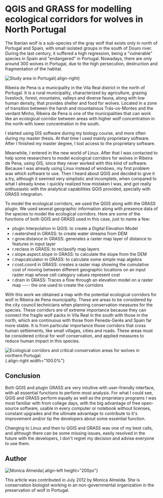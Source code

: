 # QGIS and GRASS for modelling ecological corridors for wolves in North Portugal

The Iberian wolf is a sub-species of the gray wolf that exists only in
north of Portugal and Spain, with small isolated groups in the south of
Douro river. During the last century, it suffered a high regression,
being a "vulnerable" species in Spain and "endangered" in Portugal.
Nowadays, there are only around 300 wolves in Portugal, due to the high
persecution, destruction and fragmentation of the habitat.

![Study area in Portugal](./images/portugal_ribeira1.png){.align-right}

Ribeira de Pena is a municipality in the Vila Real district in the north
of Portugal. It is a rural municipality, characterized by agriculture,
grazing livestock, forest, mountains, valleys and diverse fauna, along
with low human density, that provides shelter and food for wolves.
Located in a zone of transition between the harsh and mountainous
Trás-os-Montes and the verdant Minho, Ribeira de Pena is one of the
municipalities that can work like an ecological corridor between areas
with higher wolf concentration in the north with lower concentration in
the south.

I started using GIS software during my biology course, and more often
during my master thesis. At that time I used mainly proprietary
software. After I finished my master degree, I lost access to the
proprietary software.

Meanwhile, I entered in the new world of Linux. After that I was
contacted to help some researchers to model ecological corridors for
wolves in Ribeira de Pena, using GIS, since they never worked with this
kind of software. Because I was already using Linux instead of windows,
my first problem was which software to use. Then I heard about QGIS and
decided to give it a try, although it seemed very simplistic and
incomplete, when compared to what I already knew. I quickly realized how
mistaken I was, and got really enthusiastic with the analytical
capabilities QGIS provided, specially with GRASS integration.

To model the ecological corridors, we used the QGIS along with the GRASS
plugin. We used several geographic information along with presence data
of the species to model the ecological corridors. Here are some of the
functions of both QGIS and GRASS used in this case, just to name a few:

-   plugin Interpolation in QGIS: to create a Digital Elevation Model
-   r.watershed in GRASS: to create water streams from DEM
-   r.grow.distance in GRASS: generates a raster map layer of distance
    to features in input layer
-   r.reclass in GRASS: to reclassify map layers
-   r.slope.aspect.slope in GRASS: to calculate the slope from the DEM
-   r.mapcalculator in GRASS: to calculate some simple map algebra
-   r.cost.coord in GRASS: creates a raster map showing the cumulative
    cost of moving between different geographic locations on an input
    raster map whose cell category values represent cost
-   r.drain in GRASS: Traces a flow through an elevation model on a
    raster map \---- the one used to create the corridors

With this work we obtained a map with the potential ecological corridors
for wolf in Ribeira de Pena municipality. These are areas to be
considered by the city council technicians when planning conservation
measures for the species. These corridors are of extreme importance
because they can connect the fragile wolf packs in Vila Real in the
south with those in the north, which are continuous with those from
Peneda-Gerês and Spain far more stable. It is from particular importance
those corridors that cross human settlements, like small villages,
cities and roads. These areas must be considered critical for wolf
conservation, and applied measures to reduce human impact in this
species.

![Ecological corridors and critical conservation areas for wolves in
northern Portugal.](./images/portugal_ribeira2.png){.align-right
width="100.0%"}

## Conclusion

Both QGIS and plugin GRASS are very intuitive with user-friendly
interface, with all essential functions to perform most analysis. For
what I could see, QGIS and GRASS perform equally as well as the
proprietary programs I was most familiar with from college days, with
the big advantage of free open-source software, usable in every computer
or notebook without licenses, constant upgrades and the ultimate
advantage to contribute to it\'s improvement and/or tip the developers
about some essential function.

Changing to Linux and then to QGIS and GRASS was one of my best calls,
and although there can be some missing issues, easily resolved in the
future with the developers, I don\'t regret my decision and advise
everyone to use them.

## Author

![Monica Almeida](./images/portugal_ribeiraaut.png){.align-left
height="200px"}

This article was contributed in July 2012 by Monica Almeida. She is
conservation biologist working in an non-governmental organization in
the preservation of wolf in Portugal.
